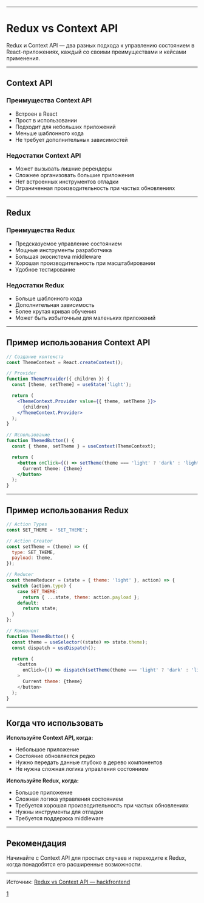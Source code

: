 
---

# Redux vs Context API

Redux и Context API — два разных подхода к управлению состоянием в React-приложениях, каждый со своими преимуществами и кейсами применения.

---

## Context API

### Преимущества Context API

- Встроен в React
- Прост в использовании
- Подходит для небольших приложений
- Меньше шаблонного кода
- Не требует дополнительных зависимостей

### Недостатки Context API

- Может вызывать лишние ререндеры
- Сложнее организовать большие приложения
- Нет встроенных инструментов отладки
- Ограниченная производительность при частых обновлениях

---

## Redux

### Преимущества Redux

- Предсказуемое управление состоянием
- Мощные инструменты разработчика
- Большая экосистема middleware
- Хорошая производительность при масштабировании
- Удобное тестирование

### Недостатки Redux

- Больше шаблонного кода
- Дополнительная зависимость
- Более крутая кривая обучения
- Может быть избыточным для маленьких приложений

---

## Пример использования Context API

```jsx
// Создание контекста
const ThemeContext = React.createContext();

// Provider
function ThemeProvider({ children }) {
  const [theme, setTheme] = useState('light');

  return (
    <ThemeContext.Provider value={{ theme, setTheme }}>
      {children}
    </ThemeContext.Provider>
  );
}

// Использование
function ThemedButton() {
  const { theme, setTheme } = useContext(ThemeContext);

  return (
    <button onClick={() => setTheme(theme === 'light' ? 'dark' : 'light')}>
      Current theme: {theme}
    </button>
  );
}
```

---

## Пример использования Redux

```js
// Action Types
const SET_THEME = 'SET_THEME';

// Action Creator
const setTheme = (theme) => ({
  type: SET_THEME,
  payload: theme,
});

// Reducer
const themeReducer = (state = { theme: 'light' }, action) => {
  switch (action.type) {
    case SET_THEME:
      return { ...state, theme: action.payload };
    default:
      return state;
  }
};

// Компонент
function ThemedButton() {
  const theme = useSelector((state) => state.theme);
  const dispatch = useDispatch();

  return (
    <button
      onClick={() => dispatch(setTheme(theme === 'light' ? 'dark' : 'light'))}
    >
      Current theme: {theme}
    </button>
  );
}
```

---

## Когда что использовать

**Используйте Context API, когда:**

- Небольшое приложение
- Состояние обновляется редко
- Нужно передать данные глубоко в дерево компонентов
- Не нужна сложная логика управления состоянием

**Используйте Redux, когда:**

- Большое приложение
- Сложная логика управления состоянием
- Требуется хорошая производительность при частых обновлениях
- Нужны инструменты для отладки
- Требуется поддержка middleware

---

## Рекомендация

Начинайте с Context API для простых случаев и переходите к Redux, когда понадобятся его расширенные возможности.

---

Источник: [Redux vs Context API — hackfrontend](https://www.hackfrontend.com/docs/redux/redux-vs-context)

[1](https://www.hackfrontend.com/docs/redux/redux-vs-context)
